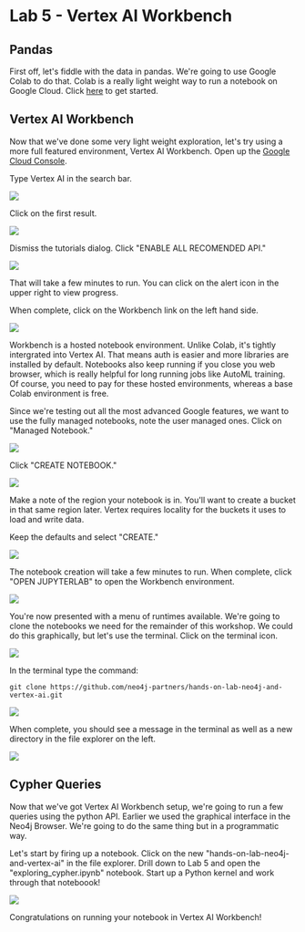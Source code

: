 # Lab 5 - Vertex AI Workbench

## Pandas
First off, let's fiddle with the data in pandas.  We're going to use Google Colab to do that.  Colab is a really light weight way to run a notebook on Google Cloud.  Click [here](exploring_pandas.ipynb) to get started.

## Vertex AI Workbench
Now that we've done some very light weight exploration, let's try using a more full featured environment, Vertex AI Workbench.  Open up the [Google Cloud Console](https://console.cloud.google.com/).

Type Vertex AI in the search bar.

![](images/01-console.png)

Click on the first result.

![](images/02-search.png)

Dismiss the tutorials dialog.  Click "ENABLE ALL RECOMENDED API."

![](images/03-vertex.png)

That will take a few minutes to run.  You can click on the alert icon in the upper right to view progress.

When complete, click on the Workbench link on the left hand side.

![](images/04-vertex.png)

Workbench is a hosted notebook environment.  Unlike Colab, it's tightly intergrated into Vertex AI.  That means auth is easier and more libraries are installed by default.  Notebooks also keep running if you close you web browser, which is really helpful for long running jobs like AutoML training.  Of course, you need to pay for these hosted environments, whereas a base Colab environment is free.

Since we're testing out all the most advanced Google features, we want to use the fully managed notebooks, note the user managed ones.  Click on "Managed Notebook."

![](images/05-workbench.png)

Click "CREATE NOTEBOOK."

![](images/06-managed.png)

Make a note of the region your notebook is in.  You'll want to create a bucket in that same region later.  Vertex requires locality for the buckets it uses to load and write data.

Keep the defaults and select "CREATE."

![](images/07-create.png)

The notebook creation will take a few minutes to run.  When complete, click "OPEN JUPYTERLAB" to open the Workbench environment.

![](images/08-workbench.png)

You're now presented with a menu of runtimes available.  We're going to clone the notebooks we need for the remainder of this workshop.  We could do this graphically, but let's use the terminal.  Click on the terminal icon.

![](images/09-managed.png)

In the terminal type the command:

    git clone https://github.com/neo4j-partners/hands-on-lab-neo4j-and-vertex-ai.git

![](images/10-terminal.png)

When complete, you should see a message in the terminal as well as a new directory in the file explorer on the left.

![](images/11-clone.png)

## Cypher Queries
Now that we've got Vertex AI Workbench setup, we're going to run a few queries using the python API.  Earlier we used the graphical interface in the Neo4j Browser.  We're going to do the same thing but in a programmatic way.  

Let's start by firing up a notebook.  Click on the new "hands-on-lab-neo4j-and-vertex-ai" in the file explorer.  Drill down to Lab 5 and open the "exploring_cypher.ipynb" notebook.  Start up a Python kernel and work through that noteboook!

![](images/12-kernel.png)

Congratulations on running your notebook in Vertex AI Workbench!